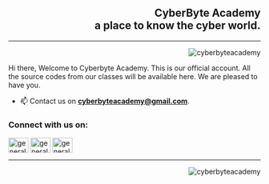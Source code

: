 <h2 align="right">CyberByte Academy <br/>a place to know the cyber world.</h2>
<hr/>

<p align="right"> <img src="https://komarev.com/ghpvc/?username=cyberbyteacademy&label=Profile%20views&color=0e75b6&style=flat" alt="cyberbyteacademy" /> </p>

Hi there, Welcome to Cyberbyte Academy. This is our official account. All the source codes from our classes will be available here. We are pleased to have you.

- 📫 Contact us on **cyberbyteacademy@gmail.com**.

<h3 align="left">Connect with us on:</h3>
<p justify="center">

<!--  social medias  -->
<a href="https://www.facebook.com/profile.php?id=61550055844390" target="blank"><img align="center" src="https://raw.githubusercontent.com/rahuldkjain/github-profile-readme-generator/master/src/images/icons/Social/facebook.svg" alt="generalcoding164" height="30" width="40" /></a>
<a href="https://instagram.com/cyberbyteacademy/" target="blank"><img align="center" src="https://raw.githubusercontent.com/rahuldkjain/github-profile-readme-generator/master/src/images/icons/Social/instagram.svg" alt="generalcoding164" height="30" width="40" /></a>
<a href="https://www.youtube.com/channel/UC-kjowEjjeuk1BzfhcFKU9Q" target="blank"><img align="center" src="https://raw.githubusercontent.com/rahuldkjain/github-profile-readme-generator/master/src/images/icons/Social/youtube.svg" alt="generalcoding164" height="30" width="40" /></a>
</p>

<hr/>

<p><img align="right" src="https://github-readme-streak-stats.herokuapp.com/?user=cyberbyteacademy&theme=radical" alt="cyberbyteacademy"/></p>
